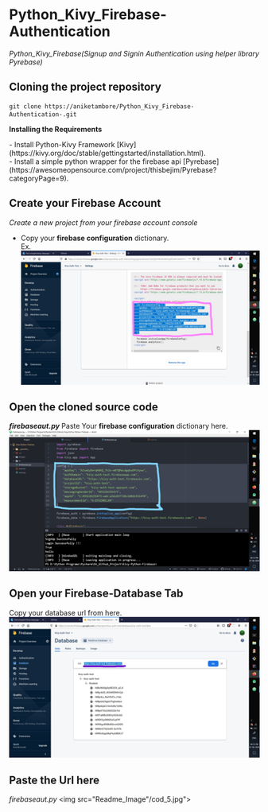 # Python_Kivy_Firebase-Authentication
*Python_Kivy_Firebase(Signup and Signin Authentication using helper library Pyrebase)*

## Cloning the project repository
```
git clone https://aniketambore/Python_Kivy_Firebase-Authentication-.git
```

<p><b> Installing the Requirements </b></p>
- Install Python-Kivy Framework [Kivy](https://kivy.org/doc/stable/gettingstarted/installation.html). <br>
- Install a simple python wrapper for the firebase api [Pyrebase](https://awesomeopensource.com/project/thisbejim/Pyrebase?categoryPage=9). <br>

## Create your Firebase Account
*Create a new project from your firebase account console*
- Copy your <b>firebase configuration</b> dictionary.<br>
Ex.
<img src="Readme_Image/cod_1.jpg"> <br>

## Open the cloned source code
<b><i>firebaseaut.py</i></b>
Paste Your <b>firebase configuration</b> dictionary here. <br>
<img src="Readme_Image/cod_2.jpg"> <br>

## Open your Firebase-Database Tab
Copy your database url from here. <br>
<img src="Readme_Image/cod_3.jpg"> <br>

## Paste the Url here
<i>firebaseaut.py</i>
<img src="Readme_Image"/cod_5.jpg"> <br>

